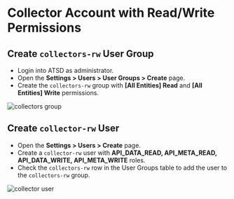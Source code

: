 # Collector Account with Read/Write Permissions

## Create `collectors-rw` User Group

* Login into ATSD as administrator.
* Open the **Settings > Users > User Groups > Create** page.
* Create the `collectors-rw` group with **[All Entities] Read** and **[All Entities] Write** permissions.

![collectors group](./images/collectors-rw-permissions.png)

## Create `collector-rw` User

* Open the **Settings > Users > Create** page.
* Create a `collector-rw` user with **API_DATA_READ, API_META_READ, API_DATA_WRITE, API_META_WRITE** roles.
* Check the `collectors-rw` row in the User Groups table to add the user to the `collectors-rw` group.

![collector user](./images/collector-rw-roles.png)
